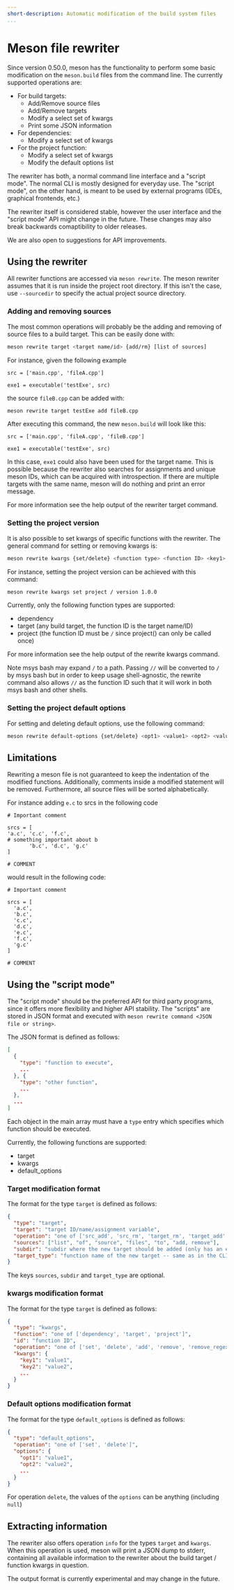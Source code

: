 ```yaml
---
short-description: Automatic modification of the build system files
...
```


# Meson file rewriter

Since version 0.50.0, meson has the functionality to perform some basic
modification on the `meson.build` files from the command line. The currently
supported operations are:

- For build targets:
  - Add/Remove source files
  - Add/Remove targets
  - Modify a select set of kwargs
  - Print some JSON information
- For dependencies:
  - Modify a select set of kwargs
- For the project function:
  - Modify a select set of kwargs
  - Modify the default options list

The rewriter has both, a normal command line interface and a "script mode". The
normal CLI is mostly designed for everyday use. The "script mode", on the
other hand, is meant to be used by external programs (IDEs, graphical
frontends, etc.)

The rewriter itself is considered stable, however the user interface and the
"script mode" API might change in the future. These changes may also break
backwards comaptibility to older releases.

We are also open to suggestions for API improvements.

## Using the rewriter

All rewriter functions are accessed via `meson rewrite`. The meson rewriter
assumes that it is run inside the project root directory. If this isn't the
case, use `--sourcedir` to specify the actual project source directory.

### Adding and removing sources

The most common operations will probably be the adding and removing of source
files to a build target. This can be easily done with:

```bash
meson rewrite target <target name/id> {add/rm} [list of sources]
```

For instance, given the following example

```meson
src = ['main.cpp', 'fileA.cpp']

exe1 = executable('testExe', src)
```

the source `fileB.cpp` can be added with:

```bash
meson rewrite target testExe add fileB.cpp
```

After executing this command, the new `meson.build` will look like this:

```meson
src = ['main.cpp', 'fileA.cpp', 'fileB.cpp']

exe1 = executable('testExe', src)
```

In this case, `exe1` could also have been used for the target name. This is
possible because the rewriter also searches for assignments and unique meson
IDs, which can be acquired with introspection. If there are multiple targets
with the same name, meson will do nothing and print an error message.

For more information see the help output of the rewriter target command.

### Setting the project version

It is also possible to set kwargs of specific functions with the rewriter. The
general command for setting or removing kwargs is:

```bash
meson rewrite kwargs {set/delete} <function type> <function ID> <key1> <value1> <key2> <value2> ...
```

For instance, setting the project version can be achieved with this command:

```bash
meson rewrite kwargs set project / version 1.0.0
```

Currently, only the following function types are supported:

- dependency
- target (any build target, the function ID is the target name/ID)
- project (the function ID must be `/` since project() can only be called once)

For more information see the help output of the rewrite kwargs command.

Note msys bash may expand `/` to a path. Passing `//` will be converted to
`/` by msys bash but in order to keep usage shell-agnostic, the rewrite command
also allows `//` as the function ID such that it will work in both msys bash
and other shells.

### Setting the project default options

For setting and deleting default options, use the following command:

```bash
meson rewrite default-options {set/delete} <opt1> <value1> <opt2> <value2> ...
```

## Limitations

Rewriting a meson file is not guaranteed to keep the indentation of the modified
functions. Additionally, comments inside a modified statement will be removed.
Furthermore, all source files will be sorted alphabetically.

For instance adding `e.c` to srcs in the following code

```meson
# Important comment

srcs = [
'a.c', 'c.c', 'f.c',
# something important about b
       'b.c', 'd.c', 'g.c'
]

# COMMENT
```

would result in the following code:

```meson
# Important comment

srcs = [
  'a.c',
  'b.c',
  'c.c',
  'd.c',
  'e.c',
  'f.c',
  'g.c'
]

# COMMENT
```

## Using the "script mode"

The "script mode" should be the preferred API for third party programs, since
it offers more flexibility and higher API stability. The "scripts" are stored
in JSON format and executed with `meson rewrite command <JSON file or string>`.

The JSON format is defined as follows:

```json
[
  {
    "type": "function to execute",
    ...
  }, {
    "type": "other function",
    ...
  },
  ...
]
```

Each object in the main array must have a `type` entry which specifies which
function should be executed.

Currently, the following functions are supported:

- target
- kwargs
- default_options

### Target modification format

The format for the type `target` is defined as follows:

```json
{
  "type": "target",
  "target": "target ID/name/assignment variable",
  "operation": "one of ['src_add', 'src_rm', 'target_rm', 'target_add', 'info']",
  "sources": ["list", "of", "source", "files", "to", "add, remove"],
  "subdir": "subdir where the new target should be added (only has an effect for operation 'tgt_add')",
  "target_type": "function name of the new target -- same as in the CLI (only has an effect for operation 'tgt_add')"
}
```

The keys `sources`, `subdir` and `target_type` are optional.

### kwargs modification format

The format for the type `target` is defined as follows:

```json
{
  "type": "kwargs",
  "function": "one of ['dependency', 'target', 'project']",
  "id": "function ID",
  "operation": "one of ['set', 'delete', 'add', 'remove', 'remove_regex', 'info']",
  "kwargs": {
    "key1": "value1",
    "key2": "value2",
    ...
  }
}
```

### Default options modification format

The format for the type `default_options` is defined as follows:

```json
{
  "type": "default_options",
  "operation": "one of ['set', 'delete']",
  "options": {
    "opt1": "value1",
    "opt2": "value2",
    ...
  }
}
```

For operation `delete`, the values of the `options` can be anything (including `null`)

## Extracting information

The rewriter also offers operation `info` for the types `target` and `kwargs`.
When this operation is used, meson will print a JSON dump to stderr, containing
all available information to the rewriter about the build target / function
kwargs in question.

The output format is currently experimental and may change in the future.
